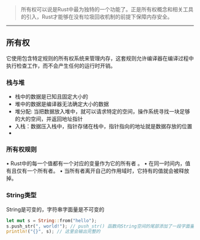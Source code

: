 > 所有权可以说是Rust中最为独特的一个功能了。正是所有权概念和相关工具的引入，Rust才能够在没有垃圾回收机制的前提下保障内存安全。
___

## 所有权
它使用包含特定规则的所有权系统来管理内存，这套规则允许编译器在编译过程中执行检查工作，而不会产生任何的运行时开销。

### 栈与堆
* 栈中的数据是已知且固定大小的
* 堆中的数据是编译器无法确定大小的数据
* 堆分配: 当把数据放入堆中，就可以请求特定的空间，操作系统寻找一块足够的大的空间，并返回地址指针
* 入栈：数据压入栈中，指针存储在栈中，指针指向的地址就是数据存放的位置
* 

### 所有权规则
• Rust中的每一个值都有一个对应的变量作为它的所有者 。
• 在同一时间内，值有且仅有一个所有者。
• 当所有者离开自己的作用域时，它持有的值就会被释放掉。

### String类型
String是可变的，字符串字面量是不可变的
```rust
let mut s = String::from("hello");
s.push_str(", world!"); // push_str() 函数向String空间的尾部添加了一段字面量
println!("{}", s); // 这里会输出完整的
```